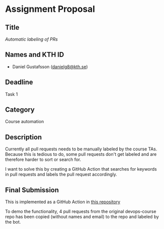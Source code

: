 # Assignment Proposal

## Title

*Automatic labeling of PRs*

## Names and KTH ID

- Daniel Gustafsson (danielg8@kth.se) 

## Deadline

Task 1

## Category

Course automation

## Description

Currently all pull requests needs to be manually labeled by the course TAs.
Because this is tedious to do, some pull requests don't get labeled and are therefore harder to sort or search for.

I want to solve this by creating a GitHub Action that searches for keywords in pull requests and labels the pull request accordingly.

## Final Submission

This is implemented as a GitHub Action in [this repository](https://github.com/halvtomat/KTH-DevOps-AutoLabeller)

To demo the functionality, 4 pull requests from the original devops-course repo has been copied (without names and email) to the repo and labeled by the bot.
